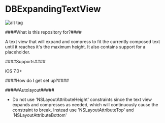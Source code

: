 # DBExpandingTextView

![alt tag](https://cloud.githubusercontent.com/assets/5367914/6086799/9acf5ae4-ae12-11e4-90ca-9bb60f5854cd.png)

####What is this repository for?####

A text view that will expand and compress to fit the currently composed text until it reaches it's
the maximum height. It also contains support for a placeholder.

####Supports####

iOS 7.0+

####How do I get set up?####

#####Autolayout#####
- Do not use 'NSLayoutAttributeHeight' constraints since the text view expands and compresses as needed, which will continuously cause the constraint to break. Instead use 'NSLayoutAttributeTop' and 'NSLayoutAttributeBottom'


